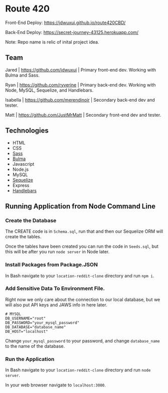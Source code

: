 # Route 420

Front-End Deploy:  https://jdwuxui.github.io/route420CBD/

Back-End Deploy:  https://secret-journey-43125.herokuapp.com/

Note: Repo name is relic of inital project idea. 

## Team

Jared | https://github.com/jdwuxui | Primary front-end dev. Working with Bulma and Sass.

Ryan | https://github.com/ryverine | Primary back-end dev. Working with Node, MySQL, Sequelize, and Handlebars.

Isabella | https://github.com/merendinoir | Secondary back-end dev and tester.

Matt | https://github.com/JustMrMatt | Secondary front-end dev and tester.

## Technologies

 * HTML
 * CSS
 * [Sass](https://sass-lang.com/)
 * [Bulma](https://bulma.io/)
 * Javascript
 * Node.js
 * MySQL
 * [Sequelize](https://www.npmjs.com/package/sequelize)
 * Express
 * [Handlebars](https://www.npmjs.com/package/express-handlebars)


## Running Application from Node Command Line

### Create the Database

The CREATE code is in `Schema.sql`, run that and then our Sequelize ORM will create the tables.

Once the tables have been created you can run the code in `Seeds.sql`, but this will be after you run `node server` in Node later.

### Install Packages from Package.JSON

In Bash navigate to your `location-reddit-clone` directory and run `npm i`.

### Add Sensitive Data To Environment File.

Right now we only care about the connection to our local database, but we will also put API keys and JAWS info in here later.

    # MYSQL
    DB_USERNAME="root"
    DB_PASSWORD="your_mysql_password"
    DB_DATABASE="database_name"
    DB_HOST="localhost"

Change `your_mysql_password` to your password, and change `database_name` to the name of the database.

### Run the Application 

In Bash navigate to your `location-reddit-clone` directory and run `node server`.

In your web browser navigate to `localhost:3000`.
